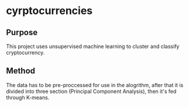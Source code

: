# cyrptocurrencies

##  Purpose

This project uses unsupervised machine learning to cluster and classify cryptocurrency. 

##  Method

The data has to be pre-proccessed for use in the alogrithm, after that it is divided into three section (Principal Component Analysis), then it's fed through K-means.
